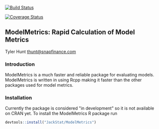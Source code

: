 [![Build Status](https://travis-ci.org/JackStat/ModelMetrics.svg?branch=master)](https://travis-ci.org/JackStat/ModelMetrics.svg?branch=master)

[![Coverage Status](https://coveralls.io/repos/github/JackStat/ModelMetrics/badge.svg?branch=master)](https://coveralls.io/github/JackStat/ModelMetrics?branch=master)

## ModelMetrics: Rapid Calculation of Model Metrics
Tyler Hunt thunt@snapfinance.com

### Introduction
ModelMetrics is a much faster and reliable package for evaluating models. ModelMetrics is written in using Rcpp making it faster than the other packages used for model metrics.

### Installation
Currently the package is considered "in development" so it is not available on CRAN yet. To install the ModelMetrics R package run

```R
devtools::install("JackStat/ModelMetrics")
```

